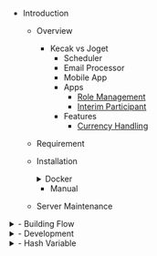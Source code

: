 - Introduction

  - Overview
	- Kecak vs Joget 
		- Scheduler
		- Email Processor
		- Mobile App
		- Apps
			- [Role Management]()
			- [Interim Participant]()
		- Features
			- [Currency Handling]()
  - Requirement
  - Installation
	<details>
	<summary> Docker </summary>
	<br>
	
		- [Installation Docker Using Windows](DockerInstallWindows.md)
		
		- [Installation Docker Using Linux](DockerInstallLinux.md)
	</br>
	
	</details>
	
	- Manual
  - Server Maintenance


<details>
<summary> - Building Flow </summary>
<br>

- [Flow] (Building Flow - Flow.md)

- [Participant Mapping] (Building Flow - Participant Mapping.md)

- [Building Architecture] (Building Flow - Plugins Architecture.md)

- [Building UI] (Building Flow - UI.md)

</br>
</details>

<details>
<summary> - Development </summary>
<br>  
- [Compiling Core] (Development - Compiling Core.md)

- [Automated Process] (Development - Automated Process.md)

</details>

<details>
<summary> - Hash Variable </summary>
<br>

- [App Definition] (App Definition.md)

- [Bean Shell] (Bean Shell.md)

- [Current User] (Current User.md)	

- [Data Hash Variable] (Hash Variable - Data Hash Variable.md)

- [Form Binder] (Form Binder.md)

- [Performer] (Performer.md)

- [Platform] (Platform.md)

- [Request Parameter] (Hash Variable - Request Parameter.md)

- [Request] (Request.md)

- [User] (User.md)

- [Users] (Users.md)

- [Userview Key] (Userview Key.md)

- [Workflow Process Hash Variable] (Workflow Process Hash Variable.md)

- [Workflow Variable] (Workfolw Variable.md	)

- [Wokflow Assignment] (Workflow Assignment Hash Variable.md)

</br>